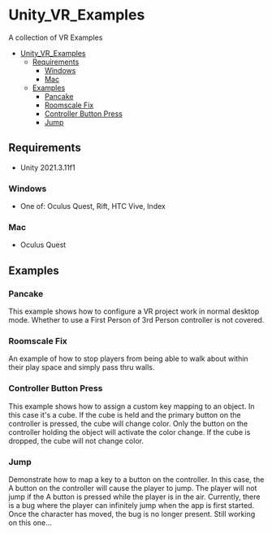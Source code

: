 # Unity_VR_Examples

A collection of VR Examples

- [Unity_VR_Examples](#unity_vr_examples)
  - [Requirements](#requirements)
    - [Windows](#windows)
    - [Mac](#mac)
  - [Examples](#examples)
    - [Pancake](#pancake)
    - [Roomscale Fix](#roomscale-fix)
    - [Controller Button Press](#controller-button-press)
    - [Jump](#jump)

## Requirements

- Unity 2021.3.11f1

### Windows

- One of: Oculus Quest, Rift, HTC Vive, Index

### Mac

- Oculus Quest

## Examples

### Pancake

This example shows how to configure a VR project work in normal desktop mode.  Whether to use a First Person of 3rd Person controller is not covered.

### Roomscale Fix

An example of how to stop players from being able to walk about within their play space and simply pass thru walls.

### Controller Button Press

This example shows how to assign a custom key mapping to an object.  In this case it's a cube.  If the cube is held and the primary button on the controller is pressed, the cube will change color.  Only the button on the controller holding the object will activate the color change.  If the cube is dropped, the cube will not change color.

### Jump

Demonstrate how to map a key to a button on the controller.  In this case, the A button on the controller will cause the player to jump.  The player will not jump if the A button is pressed while the player is in the air.  Currently, there is a bug where the player can infinitely jump when the app is first started.  Once the character has moved, the bug is no longer present.  Still working on this one...
